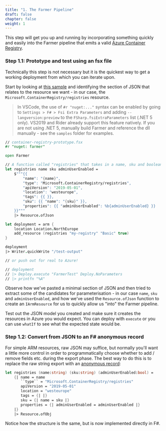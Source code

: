 ```yaml
---
title: "1. The Farmer Pipeline"
draft: false
chapter: false
weight: 1
---
```


This step will get you up and running by incorporating something quickly and easily into the Farmer pipeline that emits a valid [Azure Container Registry](https://azure.microsoft.com/en-us/services/container-registry/).

### Step 1.1: Prototype and test using an fsx file
Technically this step is not necessary but it is the quickest way to get a working deployment from which you can iterate upon.

Start by looking at [this sample](https://github.com/Azure/azure-quickstart-templates/blob/master/quickstarts/microsoft.containerregistry/container-registry-geo-replication/azuredeploy.json) and identifying the section of JSON that relates to the resource we want - in our case, the `Microsoft.ContainerRegistry/registries` resource.

> In VSCode, the use of `#r "nuget:..."` syntax can be enabled by going to `Settings > F# > Fsi Extra Parameters` and adding `--langversion:preview` to the `FSharp.fsiExtraParameters` list (.NET 5 only). VS2019 and Rider already support this feature natively.
> If you are not using .NET 5, manually build Farmer and reference the dll manually - see the `samples` folder for examples.

```fsharp
// container-registry-prototype.fsx
#r "nuget: farmer"

open Farmer

// A function called "registries" that takes in a name, sku and boolean flag for whether to enable the admin user.
let registries name sku adminUserEnabled =
    $"""{{
        "name": "{name}",
        "type": "Microsoft.ContainerRegistry/registries",
        "apiVersion": "2019-05-01",
        "location": "westeurope",
        "tags": {{ }},
        "sku": {{ "name": "{sku}" }},
        "properties": {{ "adminUserEnabled": %b{adminUserEnabled} }}
    }}"""
    |> Resource.ofJson

let deployment = arm {
    location Location.NorthEurope
    add_resource (registries "my-registry" "Basic" true)
}

deployment
|> Writer.quickWrite "/test-output"

// or push out for real to Azure!

// deployment
// |> Deploy.execute "FarmerTest" Deploy.NoParameters
// |> printfn "%A"
```

Observe how we've pasted a minimal section of JSON and then tried to extract some of the candidates for parameterisation - in our case `name`, `sku` and `adminUserEnabled`, and how we've used the `Resource.ofJson` function to create an `IArmResource` for us to quickly allow us "into" the Farmer pipeline.

Test out the JSON model you created and make sure it creates the resources in Azure you would expect. You can deploy with `execute` or you can use `whatIf` to see what the expected state would be.

### Step 1.2: Convert from JSON to an F# anonymous record
For simple ARM resources, raw JSON may suffice, but normally you'll want a little more control in order to programmatically choose whether to add / remove fields etc. during the export phase. The best way to do this is to replace the raw string export with an [anonymous record](https://docs.microsoft.com/en-us/dotnet/fsharp/language-reference/anonymous-records):

```fsharp
let registries (name:string) (sku:string) (adminUserEnabled:bool) =
    {| name = name
       ``type`` = "Microsoft.ContainerRegistry/registries"
       apiVersion = "2019-05-01"
       location = "westeurope"
       tags = {| |}
       sku = {| name = sku |}
       properties = {| adminUserEnabled = adminUserEnabled |}
    |}
    |> Resource.ofObj
```

Notice how the structure is the same, but is now implemented directly in F#.
